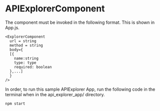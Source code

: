 # APIExplorerComponent

The component must be invoked in the following format. This is shown in App.js. 

```
<ExplorerComponent
  url = string
  method = string
  body={
  [{
    name:string
    type: type
    required: boolean
  },...]
  }
/>
```

In order, to run this sample APIExplorer App, run the following code in the terminal when in the api_explorer_app/ directory.

```
npm start
```
